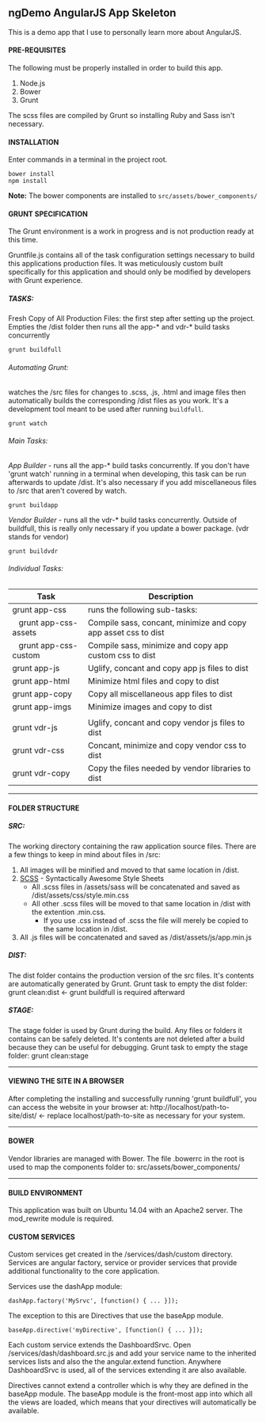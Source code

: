 ## ngDemo AngularJS App Skeleton
This is a demo app that I use to personally learn more about AngularJS.

#### PRE-REQUISITES
The following must be properly installed in order to build this app.
1. Node.js
2. Bower
3. Grunt

The scss files are compiled by Grunt so installing Ruby and Sass isn't necessary.

#### INSTALLATION
Enter commands in a terminal in the project root.

    bower install
    npm install

**Note:** The bower components are installed to `src/assets/bower_components/`

#### GRUNT SPECIFICATION
The Grunt environment is a work in progress and is not production ready at this time.

Gruntfile.js contains all of the task configuration settings necessary to build this applications
production files. It was meticulously custom built specifically for this application and should
only be modified by developers with Grunt experience.

##### TASKS:

Fresh Copy of All Production Files: the first step after setting up the project.  Empties the /dist folder
then runs all the app-* and vdr-* build tasks concurrently

    grunt buildfull


###### Automating Grunt:
watches the /src files for changes to .scss, .js, .html and image files then automatically builds the corresponding
/dist files as you work. It's a development tool meant to be used after running `buildfull`.

    grunt watch

###### Main Tasks:
_App Builder_ - runs all the app-* build tasks concurrently.  If you don't have 'grunt watch' running in a terminal when developing,
this task can be run afterwards to update /dist.  It's also necessary if you add miscellaneous files to /src that
aren't covered by watch.

    grunt buildapp

_Vendor Builder_ - runs all the vdr-* build tasks concurrently.  Outside of buildfull, this is really only necessary if you update a
bower package. (vdr stands for vendor)

    grunt buildvdr

###### Individual Tasks:

| Task           | Description                                       |
| -------------- | ------------------------------------------------- |
| grunt app-css  | runs the following sub-tasks:                     |
| &nbsp;&nbsp;&nbsp;grunt app-css-assets | Compile sass, concant, minimize and copy app asset css to dist |
| &nbsp;&nbsp;&nbsp;grunt app-css-custom | Compile sass, minimize and copy app custom css to dist |
| grunt app-js   | Uglify, concant and copy app js files to dist     |
| grunt app-html | Minimize html files and copy to dist              |
| grunt app-copy | Copy all miscellaneous app files to dist          |
| grunt app-imgs | Minimize images and copy to dist                  |
|                |                                                   |
| grunt vdr-js   | Uglify, concant and copy vendor js files to dist  |
| grunt vdr-css  | Concant, minimize and copy vendor css to dist     |
| grunt vdr-copy | Copy the files needed by vendor libraries to dist |
***

#### FOLDER STRUCTURE
##### SRC:
The working directory containing the raw application source files.
There are a few things to keep in mind about files in /src:
1. All images will be minified and moved to that same location in /dist.
2. [SCSS](http://sass-lang.com/) - Syntactically Awesome Style Sheets
   * All .scss files in /assets/sass will be concatenated and saved as /dist/assets/css/style.min.css
   * All other .scss files will be moved to that same location in /dist with the extention .min.css.
     - If you use .css instead of .scss the file will merely be copied to the same location in /dist.
3. All .js files will be concatenated and saved as /dist/assets/js/app.min.js

##### DIST:
The dist folder contains the production version of the src files.
It's contents are automatically generated by Grunt.
Grunt task to empty the dist folder: grunt clean:dist  <- grunt buildfull is required afterward

##### STAGE:
The stage folder is used by Grunt during the build. Any files or folders it contains can be safely deleted.
It's contents are not deleted after a build because they can be useful for debugging.
Grunt task to empty the stage folder: grunt clean:stage
***

#### VIEWING THE SITE IN A BROWSER
After completing the installing and successfully running 'grunt buildfull', you can access the website in your
browser at: http://localhost/path-to-site/dist/  <- replace localhost/path-to-site as necessary for your system.
***

#### BOWER
Vendor libraries are managed with Bower.  The file .bowerrc in the root is used to map the components folder
to: src/assets/bower_components/
***

#### BUILD ENVIRONMENT
This application was built on Ubuntu 14.04 with an Apache2 server. The mod_rewrite module is required.

#### CUSTOM SERVICES
Custom services get created in the /services/dash/custom directory.  Services are angular factory, service or provider
services that provide additional functionality to the core application.

Services use the dashApp module:

    dashApp.factory('MySrvc', [function() { ... }]);

The exception to this are Directives that use the baseApp module.

    baseApp.directive('myDirective', [function() { ... }]);

Each custom service extends the DashboardSrvc.  Open /services/dash/dashboard.src.js and add your service name to the
inherited services lists and also the the angular.extend function.  Anywhere DashboardSrvc is used, all of the services
extending it are also available.

Directives cannot extend a controller which is why they are defined in the baseApp module.  The baseApp module is the
front-most app into which all the views are loaded, which means that your directives will automatically be available.